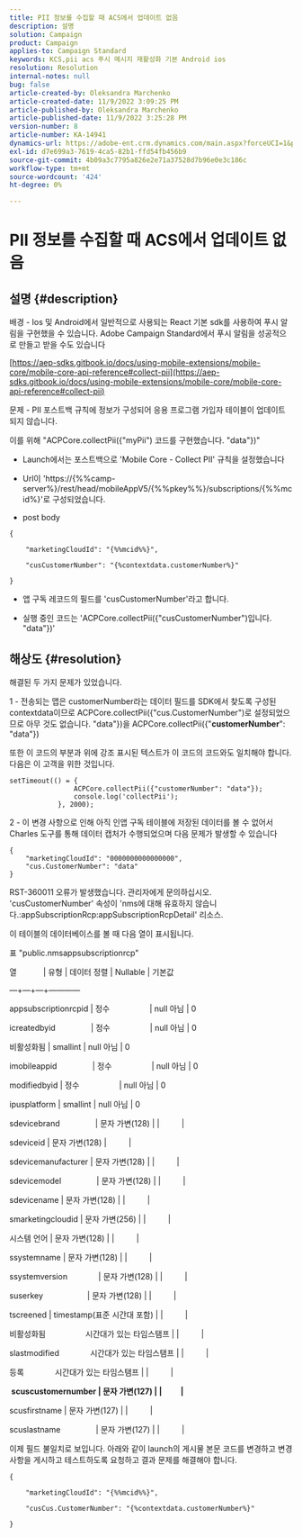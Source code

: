 ```yaml
---
title: PII 정보를 수집할 때 ACS에서 업데이트 없음
description: 설명
solution: Campaign
product: Campaign
applies-to: Campaign Standard
keywords: KCS,pii acs 푸시 메시지 재활성화 기본 Android ios
resolution: Resolution
internal-notes: null
bug: false
article-created-by: Oleksandra Marchenko
article-created-date: 11/9/2022 3:09:25 PM
article-published-by: Oleksandra Marchenko
article-published-date: 11/9/2022 3:25:28 PM
version-number: 8
article-number: KA-14941
dynamics-url: https://adobe-ent.crm.dynamics.com/main.aspx?forceUCI=1&pagetype=entityrecord&etn=knowledgearticle&id=fcaa807e-4060-ed11-9561-6045bd006b25
exl-id: d7e699a3-7619-4ca5-82b1-ffd54fb456b9
source-git-commit: 4b09a3c7795a826e2e71a37528d7b96e0e3c186c
workflow-type: tm+mt
source-wordcount: '424'
ht-degree: 0%

---
```


# PII 정보를 수집할 때 ACS에서 업데이트 없음

## 설명 {#description}


배경 - Ios 및 Android에서 일반적으로 사용되는 React 기본 sdk를 사용하여 푸시 알림을 구현했을 수 있습니다. Adobe Campaign Standard에서 푸시 알림을 성공적으로 만들고 받을 수도 있습니다

[https://aep-sdks.gitbook.io/docs/using-mobile-extensions/mobile-core/mobile-core-api-reference#collect-pii](https://aep-sdks.gitbook.io/docs/using-mobile-extensions/mobile-core/mobile-core-api-reference#collect-pii)



문제 - PII 포스트백 규칙에 정보가 구성되어 응용 프로그램 가입자 테이블이 업데이트되지 않습니다.

이를 위해 &quot;ACPCore.collectPii({&quot;myPii&quot;) 코드를 구현했습니다. &quot;data&quot;})&quot;

- Launch에서는 포스트백으로 &#39;Mobile Core - Collect PII&#39; 규칙을 설정했습니다

- Url이 &#39;https://{%%camp-server%}/rest/head/mobileAppV5/{%%pkey%%}/subscriptions/{%%mcid%}&#39;로 구성되었습니다.

- post body


```
{

    "marketingCloudId": "{%%mcid%%}",

    "cusCustomerNumber": "{%contextdata.customerNumber%}"

}
```


- 앱 구독 레코드의 필드를 &#39;cusCustomerNumber&#39;라고 합니다.

- 실행 중인 코드는 &#39;ACPCore.collectPii({&quot;cusCustomerNumber&quot;)입니다. &quot;data&quot;})&#39;


## 해상도 {#resolution}


해결된 두 가지 문제가 있었습니다.



1 - 전송되는 맵은 customerNumber라는 데이터 필드를 SDK에서 찾도록 구성된 contextdata이므로 ACPCore.collectPii({&quot;cus.CustomerNumber&quot;)로 설정되었으므로 아무 것도 없습니다. &quot;data&quot;})을 ACPCore.collectPii({&quot;<b>customerNumber</b>&quot;: &quot;data&quot;})

또한 이 코드의 부분과 위에 강조 표시된 텍스트가 이 코드의 코드와도 일치해야 합니다. 다음은 이 고객을 위한 것입니다.


```
setTimeout(() = {
                ACPCore.collectPii({"customerNumber": "data"});
                console.log('collectPii');
            }, 2000);
```


2 - 이 변경 사항으로 인해 아직 인앱 구독 테이블에 저장된 데이터를 볼 수 없어서 Charles 도구를 통해 데이터 캡처가 수행되었으며 다음 문제가 발생할 수 있습니다


```
{
    "marketingCloudId": "0000000000000000",
    "cus.CustomerNumber": "data"
}
```


RST-360011 오류가 발생했습니다. 관리자에게 문의하십시오.
&#39;cusCustomerNumber&#39; 속성이 &#39;nms에 대해 유효하지 않습니다.:appSubscriptionRcp:appSubscriptionRcpDetail&#39; 리소스.

이 테이블의 데이터베이스를 볼 때 다음 열이 표시됩니다.



표 &quot;public.nmsappsubscriptionrcp&quot;

열            | 유형 | 데이터 정렬 | Nullable | 기본값

—+—+—+————

appsubscriptionrcpid | 정수                  | null 아님 | 0

icreatedbyid                | 정수                  | null 아님 | 0

비활성화됨 | smallint | null 아님 | 0

imobileappid                | 정수                  | null 아님 | 0

modifiedbyid | 정수                  | null 아님 | 0

ipusplatform | smallint | null 아님 | 0

sdevicebrand                | 문자 가변(128) | |          |

sdeviceid | 문자 가변(128) |          |

sdevicemanufacturer | 문자 가변(128) | |          |

sdevicemodel                | 문자 가변(128) | |          |

sdevicename | 문자 가변(128) | |          |

smarketingcloudid | 문자 가변(256) | |          |

시스템 언어 | 문자 가변(128) | |          |

ssystemname | 문자 가변(128) | |          |

ssystemversion              | 문자 가변(128) | |          |

suserkey                    | 문자 가변(128) | |          |

tscreened | timestamp(표준 시간대 포함) | |          |

비활성화됨                  시간대가 있는 타임스탬프 | |          |

slastmodified              시간대가 있는 타임스탬프 | |          |

등록              시간대가 있는 타임스탬프 | |          |

<b> scuscustomernumber | 문자 가변(127) | |          | </b>

scusfirstname | 문자 가변(127) | |          |

scuslastname                | 문자 가변(127) | |          |



이제 필드 불일치로 보입니다. 아래와 같이 launch의 게시물 본문 코드를 변경하고 변경 사항을 게시하고 테스트하도록 요청하고 결과 문제를 해결해야 합니다.


```
{

    "marketingCloudId": "{%%mcid%%}",

    "cusCus.CustomerNumber": "{%contextdata.customerNumber%}"

}
```
